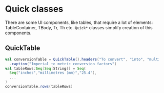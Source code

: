 # Quick classes

There are some UI components, like tables, that require a lot of elements: TableContainer, TBody, Tr, Th etc. `Quick*` classes 
simplify creation of this components.

## QuickTable

```scala
val conversionTable = QuickTable().headers("To convert", "into", "multiply by")
  .caption("Imperial to metric conversion factors")
val tableRows:Seq[Seq[String]] = Seq(
  Seq("inches","millimetres (mm)","25.4"),
  ...
)
conversionTable.rows(tableRows)
```
